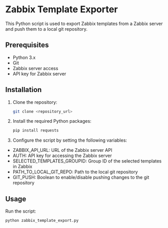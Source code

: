 # Zabbix Template Exporter

This Python script is used to export Zabbix templates from a Zabbix server and push them to a local git repository.

## Prerequisites

- Python 3.x
- Git
- Zabbix server access
- API key for Zabbix server

## Installation

1. Clone the repository:

   ```sh
   git clone <repository_url>
   ```

2. Install the required Python packages:

   ```sh
   pip install requests
   ```

3. Configure the script by setting the following variables:

- ZABBIX_API_URL: URL of the Zabbix server API
- AUTH: API key for accessing the Zabbix server
- SELECTED_TEMPLATES_GROUPID: Group ID of the selected templates in Zabbix
- PATH_TO_LOCAL_GIT_REPO: Path to the local git repository
- GIT_PUSH: Boolean to enable/disable pushing changes to the git repository

## Usage

Run the script:

```sh
python zabbix_template_export.py
```
